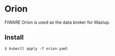 
Orion
=====

FIWARE Orion is used as the data broker for Waziup.

Install
-------


```
$ kubectl apply -f orion.yaml
```

